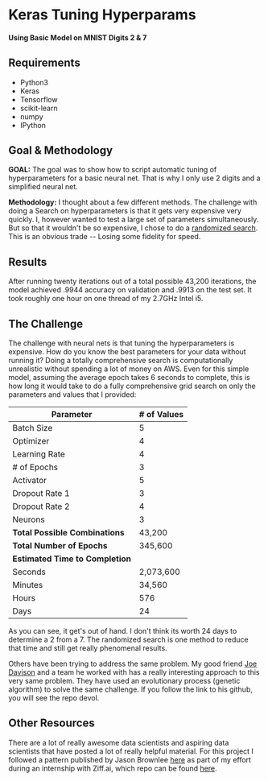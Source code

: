 # Keras Tuning Hyperparams
#### Using Basic Model on MNIST Digits 2 & 7

## Requirements


 * Python3
 * Keras  
 * Tensorflow
 * scikit-learn
 * numpy
 * IPython

## Goal & Methodology

**GOAL:** The goal was to show how to script automatic tuning of hyperparameters for a basic neural net. That is why I only use 2 digits and a simplified neural net.

**Methodology:** I thought about a few different methods. The challenge with doing a Search on hyperparameters is that it gets very expensive very quickly. I, however wanted to test a large set of parameters simultaneously. But so that it wouldn't be so expensive, I chose to do a [randomized search]( http://scikit-learn.org/stable/modules/generated/sklearn.model_selection.RandomizedSearchCV.html "Scikit-Learn Docs"). This is an obvious trade -- Losing some fidelity for speed.

## Results
After running twenty iterations out of a total possible 43,200 iterations, the model achieved .9944 accuracy on validation and .9913 on the test set. It took roughly one hour on one thread of my 2.7GHz Intel i5. 

## The Challenge
The challenge with neural nets is that tuning the hyperparameters is expensive. How do you know the best parameters for your data without running it? Doing a totally comprehensive search is computationally unrealistic without spending a lot of money on AWS. Even for this simple model, assuming the average epoch takes 6 seconds to complete, this is how long it would take to do a fully comprehensive grid search on only the parameters and values that I provided:

|Parameter | # of Values |
|---|---|
|Batch Size| 5|
|Optimizer| 4|
|Learning Rate| 4|
|# of Epochs| 3|
|Activator| 5|
|Dropout Rate 1| 3|
|Dropout Rate 2| 4|
|Neurons|3|
|**Total Possible Combinations**| 43,200|
|**Total Number of Epochs**| 345,600|
|**Estimated Time to Completion**|
|Seconds|2,073,600|
|Minutes|34,560|
|Hours|576|
|Days|24|

As you can see, it get's out of hand. I don't think its worth 24 days to determine a 2 from a 7. The randomized search is one method to reduce that time and still get really phenomenal results.

Others have been trying to address the same problem. My good friend [Joe Davison](https://github.com/joeddav "Github Link") and a team he worked with has a really interesting approach to this very same problem. They have used an evolutionary process (genetic algorithm) to solve the same challenge. If you follow the link to his github, you will see the repo devol.


## Other Resources
There are a lot of really awesome data scientists and aspiring data scientists that have posted a lot of really helpful material. For this project I followed a pattern published by Jason Brownlee [here](http://machinelearningmastery.com/grid-search-hyperparameters-deep-learning-models-python-keras/) as part of my effort during an internship with Ziff.ai, which repo can be found [here](https://github.com/ziff/internship2017).

